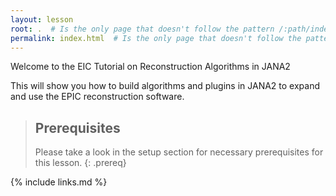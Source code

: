 ```yaml
---
layout: lesson
root: .  # Is the only page that doesn't follow the pattern /:path/index.html
permalink: index.html  # Is the only page that doesn't follow the pattern /:path/index.html
---
```

Welcome to the EIC Tutorial on Reconstruction Algorithms in JANA2

This will show you how to build algorithms and plugins in JANA2 to expand and use 
the EPIC reconstruction software.

> ## Prerequisites
>
> Please take a look in the setup section for necessary prerequisites for this lesson.
{: .prereq}

{% include links.md %}
